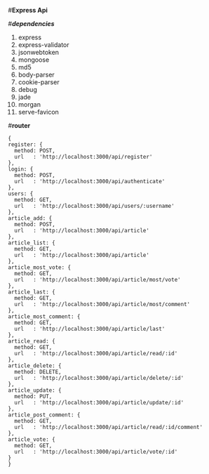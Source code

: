 #**Express Api**

#***dependencies***
 1. express
 2. express-validator
 3. jsonwebtoken
 4. mongoose
 5. md5
 6. body-parser
 7. cookie-parser
 8. debug
 9. jade
 10. morgan
 11. serve-favicon

#**router**

    {
    register: {
      method: POST,
      url   : 'http://localhost:3000/api/register'
    },
    login: {
      method: POST,
      url   : 'http://localhost:3000/api/authenticate'
    },
    users: {
      method: GET,
      url   : 'http://localhost:3000/api/users/:username'
    },
    article_add: {
      method: POST,
      url   : 'http://localhost:3000/api/article'
    },
    article_list: {
      method: GET,
      url   : 'http://localhost:3000/api/article'
    },
    article_most_vote: {
      method: GET,
      url   : 'http://localhost:3000/api/article/most/vote'
    },
    article_last: {
      method: GET,
      url   : 'http://localhost:3000/api/article/most/comment'
    },
    article_most_comment: {
      method: GET,
      url   : 'http://localhost:3000/api/article/last'
    },
    article_read: {
      method: GET,
      url   : 'http://localhost:3000/api/article/read/:id'
    },
    article_delete: {
      method: DELETE,
      url   : 'http://localhost:3000/api/article/delete/:id'
    },
    article_update: {
      method: PUT,
      url   : 'http://localhost:3000/api/article/update/:id'
    },
    article_post_comment: {
      method: GET,
      url   : 'http://localhost:3000/api/article/read/:id/comment'
    },
    article_vote: {
      method: GET,
      url   : 'http://localhost:3000/api/article/vote/:id'
    }
	}
